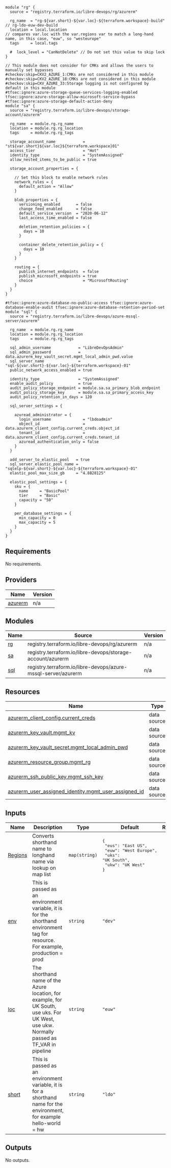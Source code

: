 
```hcl
module "rg" {
  source = "registry.terraform.io/libre-devops/rg/azurerm"

  rg_name  = "rg-${var.short}-${var.loc}-${terraform.workspace}-build" // rg-ldo-euw-dev-build
  location = local.location                                            // compares var.loc with the var.regions var to match a long-hand name, in this case, "euw", so "westeurope"
  tags     = local.tags

  #  lock_level = "CanNotDelete" // Do not set this value to skip lock
}

// This module does not consider for CMKs and allows the users to manually set bypasses
#checkov:skip=CKV2_AZURE_1:CMKs are not considered in this module
#checkov:skip=CKV2_AZURE_18:CMKs are not considered in this module
#checkov:skip=CKV_AZURE_33:Storage logging is not configured by default in this module
#tfsec:ignore:azure-storage-queue-services-logging-enabled tfsec:ignore:azure-storage-allow-microsoft-service-bypass #tfsec:ignore:azure-storage-default-action-deny
module "sa" {
  source = "registry.terraform.io/libre-devops/storage-account/azurerm"

  rg_name  = module.rg.rg_name
  location = module.rg.rg_location
  tags     = module.rg.rg_tags

  storage_account_name            = "st${var.short}${var.loc}${terraform.workspace}01"
  access_tier                     = "Hot"
  identity_type                   = "SystemAssigned"
  allow_nested_items_to_be_public = true

  storage_account_properties = {

    // Set this block to enable network rules
    network_rules = {
      default_action = "Allow"
    }

    blob_properties = {
      versioning_enabled       = false
      change_feed_enabled      = false
      default_service_version  = "2020-06-12"
      last_access_time_enabled = false

      deletion_retention_policies = {
        days = 10
      }

      container_delete_retention_policy = {
        days = 10
      }
    }

    routing = {
      publish_internet_endpoints  = false
      publish_microsoft_endpoints = true
      choice                      = "MicrosoftRouting"
    }
  }
}

#tfsec:ignore:azure-database-no-public-access tfsec:ignore:azure-database-enable-audit tfsec:ignore:azure-database-retention-period-set
module "sql" {
  source = "registry.terraform.io/libre-devops/azure-mssql-server/azurerm"

  rg_name  = module.rg.rg_name
  location = module.rg.rg_location
  tags     = module.rg.rg_tags

  sql_admin_username            = "LibreDevOpsAdmin"
  sql_admin_password            = data.azurerm_key_vault_secret.mgmt_local_admin_pwd.value
  sql_server_name               = "sql-${var.short}-${var.loc}-${terraform.workspace}-01"
  public_network_access_enabled = true

  identity_type                 = "SystemAssigned"
  enable_audit_policy           = true
  audit_policy_storage_endpoint = module.sa.sa_primary_blob_endpoint
  audit_policy_storage_key      = module.sa.sa_primary_access_key
  audit_policy_retention_in_days = 120

  sql_server_settings = {

    azuread_administrator = {
      login_username              = "lbdoadmin"
      object_id                   = data.azurerm_client_config.current_creds.object_id
      tenant_id                   = data.azurerm_client_config.current_creds.tenant_id
      azuread_authentication_only = false
    }
  }

  add_server_to_elastic_pool   = true
  sql_server_elastic_pool_name = "sqlelp-${var.short}-${var.loc}-${terraform.workspace}-01"
  elastic_pool_max_size_gb     = "4.8828125"

  elastic_pool_settings = {
    sku = {
      name     = "BasicPool"
      tier     = "Basic"
      capacity = "50"
    }

    per_database_settings = {
      min_capacity = 0
      max_capacity = 5
    }
  }
}

```
## Requirements

No requirements.

## Providers

| Name | Version |
|------|---------|
| <a name="provider_azurerm"></a> [azurerm](#provider\_azurerm) | n/a |

## Modules

| Name | Source | Version |
|------|--------|---------|
| <a name="module_rg"></a> [rg](#module\_rg) | registry.terraform.io/libre-devops/rg/azurerm | n/a |
| <a name="module_sa"></a> [sa](#module\_sa) | registry.terraform.io/libre-devops/storage-account/azurerm | n/a |
| <a name="module_sql"></a> [sql](#module\_sql) | registry.terraform.io/libre-devops/azure-mssql-server/azurerm | n/a |

## Resources

| Name | Type |
|------|------|
| [azurerm_client_config.current_creds](https://registry.terraform.io/providers/hashicorp/azurerm/latest/docs/data-sources/client_config) | data source |
| [azurerm_key_vault.mgmt_kv](https://registry.terraform.io/providers/hashicorp/azurerm/latest/docs/data-sources/key_vault) | data source |
| [azurerm_key_vault_secret.mgmt_local_admin_pwd](https://registry.terraform.io/providers/hashicorp/azurerm/latest/docs/data-sources/key_vault_secret) | data source |
| [azurerm_resource_group.mgmt_rg](https://registry.terraform.io/providers/hashicorp/azurerm/latest/docs/data-sources/resource_group) | data source |
| [azurerm_ssh_public_key.mgmt_ssh_key](https://registry.terraform.io/providers/hashicorp/azurerm/latest/docs/data-sources/ssh_public_key) | data source |
| [azurerm_user_assigned_identity.mgmt_user_assigned_id](https://registry.terraform.io/providers/hashicorp/azurerm/latest/docs/data-sources/user_assigned_identity) | data source |

## Inputs

| Name | Description | Type | Default | Required |
|------|-------------|------|---------|:--------:|
| <a name="input_Regions"></a> [Regions](#input\_Regions) | Converts shorthand name to longhand name via lookup on map list | `map(string)` | <pre>{<br>  "eus": "East US",<br>  "euw": "West Europe",<br>  "uks": "UK South",<br>  "ukw": "UK West"<br>}</pre> | no |
| <a name="input_env"></a> [env](#input\_env) | This is passed as an environment variable, it is for the shorthand environment tag for resource.  For example, production = prod | `string` | `"dev"` | no |
| <a name="input_loc"></a> [loc](#input\_loc) | The shorthand name of the Azure location, for example, for UK South, use uks.  For UK West, use ukw. Normally passed as TF\_VAR in pipeline | `string` | `"euw"` | no |
| <a name="input_short"></a> [short](#input\_short) | This is passed as an environment variable, it is for a shorthand name for the environment, for example hello-world = hw | `string` | `"ldo"` | no |

## Outputs

No outputs.

